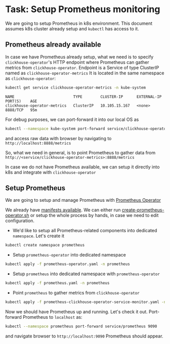 # Task: Setup Prometheus monitoring

We are going to setup Prometheus in k8s environment.
This document assumes k8s cluster already setup and `kubectl` has access to it.

## Prometheus already available
In case we have Prometheus already setup, what we need is to specify `clickhouse-operator`'s HTTP endpoint where Prometheus can gather metrics from `clickhouse-operator`.
Endpoint is a Service of type ClusterIP named as `clickhouse-operator-metrics` It is located in the same namespace as `clickhouse-operator`:
```bash
kubectl get service clickhouse-operator-metrics -n kube-system
```
```text
NAME                          TYPE        CLUSTER-IP      EXTERNAL-IP   PORT(S)    AGE
clickhouse-operator-metrics   ClusterIP   10.105.15.167   <none>        8888/TCP   95m
```

For debug purposes, we can port-forward it into our local OS as
```bash
kubectl --namespace kube-system port-forward service/clickhouse-operator-metrics 8888
```
and access raw data with browser by navigating to `http://localhost:8888/metrics`

So, what we need in general, is to point Prometheus to gather data from `http://<service/clickhouse-operator-metrics>:8888/metrics`

In case we do not have Prometheus available, we can setup it directly into k8s and integrate with `clickhouse-operator` 

## Setup Prometheus
We are going to setup and manage Prometheus with [Prometheus Operator](https://coreos.com/operators/prometheus/docs/latest/)

We already have [manifests available](../manifests/prometheus/). 
We can either run [create-prometheus-operator.sh](../manifests/prometheus/create-prometheus-operator.sh) or setup the whole process by hands, in case we need to edit configuration.

  - We'd like to setup all Prometheus-related components into dedicated `namespace`. Let's create it
  ```bash
  kubectl create namespace prometheus
  ```
     
  - Setup `prometheus-operator` into dedicated namespace
  ```bash
  kubectl apply -f prometheus-operator.yaml -n prometheus
  ```
    
  - Setup `prometheus` into dedicated namespace with `prometheus-operator`
  ```bash
  kubectl apply -f prometheus.yaml -n prometheus
  ```
  
  - Point `prometheus` to gather metrics from `clickhouse-operator`
  ```bash
  kubectl apply -f prometheus-clickhouse-operator-service-monitor.yaml -n prometheus
  ```

Now we should have Prometheus up and running. Let's check it out.
Port-forward Prometheus to `localhost` as:
```bash
kubectl --namespace prometheus port-forward service/prometheus 9090
```
and navigate browser to `http://localhost:9090` Prometheus should appear.
